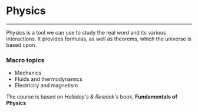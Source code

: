 # Physics
---

Physics is a tool we can use to study the real word and its various interactions.
It provides formulas, as well as theorems, which the universe is based upon.

### Macro topics
- Mechanics
- Fluids and thermodynamics
- Electricity and magnetism

The course is based on *Halliday's & Resnick's* book, **Fundamentals of Physics**